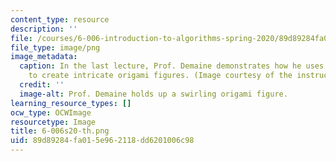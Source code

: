 ```yaml
---
content_type: resource
description: ''
file: /courses/6-006-introduction-to-algorithms-spring-2020/89d89284fa015e962118dd6201006c98_6-006s20-th.png
file_type: image/png
image_metadata:
  caption: In the last lecture, Prof. Demaine demonstrates how he uses algorithms
    to create intricate origami figures. (Image courtesy of the instructors.)
  credit: ''
  image-alt: Prof. Demaine holds up a swirling origami figure.
learning_resource_types: []
ocw_type: OCWImage
resourcetype: Image
title: 6-006s20-th.png
uid: 89d89284-fa01-5e96-2118-dd6201006c98
---
```

